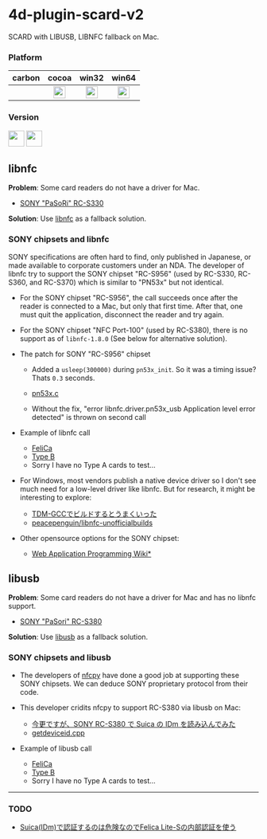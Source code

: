 # 4d-plugin-scard-v2
SCARD with LIBUSB, LIBNFC fallback on Mac.

### Platform

| carbon | cocoa | win32 | win64 |
|:------:|:-----:|:---------:|:---------:|
||<img src="https://cloud.githubusercontent.com/assets/1725068/22371562/1b091f0a-e4db-11e6-8458-8653954a7cce.png" width="24" height="24" />|<img src="https://cloud.githubusercontent.com/assets/1725068/22371562/1b091f0a-e4db-11e6-8458-8653954a7cce.png" width="24" height="24" />|<img src="https://cloud.githubusercontent.com/assets/1725068/22371562/1b091f0a-e4db-11e6-8458-8653954a7cce.png" width="24" height="24" />|

### Version

<img width="32" height="32" src="https://user-images.githubusercontent.com/1725068/73986501-15964580-4981-11ea-9ac1-73c5cee50aae.png"> <img src="https://user-images.githubusercontent.com/1725068/73987971-db2ea780-4984-11ea-8ada-e25fb9c3cf4e.png" width="32" height="32" />

## libnfc

**Problem**: Some card readers do not have a driver for Mac. 

* [SONY "PaSoRi" RC-S330](https://www.sony.jp/cat/products/RC-S330/)

**Solution**: Use [libnfc](https://github.com/nfc-tools/libnfc) as a fallback solution.

### SONY chipsets and libnfc

SONY specifications are often hard to find, only published in Japanese, or made available to corporate customers under an NDA. The developer of libnfc try to support the SONY chipset "RC-S956" (used by RC-S330, RC-S360, and RC-S370) which is similar to "PN53x" but not identical. 

* For the SONY chipset "RC-S956", the call succeeds once after the reader is connected to a Mac, but only that first time. After that, one must quit the application, disconnect the reader and try again. 

* For the SONY chipset "NFC Port-100" (used by RC-S380), there is no support as of ``libnfc-1.8.0`` (See below for alternative solution).

* The patch for SONY "RC-S956" chipset

  * Added a ``usleep(300000)`` during ``pn53x_init``. So it was a timing issue? Thats ``0.3`` seconds.

  * [pn53x.c](https://github.com/miyako/4d-plugin-scard-v2/blob/master/SCARD-v2/patch/pn53x.c)
  
  * Without the fix, "error	libnfc.driver.pn53x_usb	Application level error detected" is thrown on second call

* Example of libnfc call

  * [FeliCa](https://github.com/miyako/4d-plugin-scard-v2/blob/master/SCARD-v2/test/Project/Sources/Methods/TEST_002_NFC_F.4dm)
  * [Type B](https://github.com/miyako/4d-plugin-scard-v2/blob/master/SCARD-v2/test/Project/Sources/Methods/TEST_002_NFC_B.4dm)
  * Sorry I have no Type A cards to test...
  
* For Windows, most vendors publish a native device driver so I don't see much need for a low-level driver like libnfc. But for research, it might be interesting to explore:

  * [TDM-GCCでビルドするとうまくいった](https://hiro99ma.blogspot.com/2011/11/libnfctdm-gcc.html)
  * [peacepenguin/libnfc-unofficialbuilds](https://github.com/peacepenguin/libnfc-unofficialbuilds)

* Other opensource options for the SONY chipset:

  * [Web Application Programming Wiki*](https://wikiwiki.jp/webapp/NFC#d78a7e65)
  
## libusb

**Problem**: Some card readers do not have a driver for Mac and has no libnfc support.

* [SONY "PaSori" RC-S380](https://www.sony.co.jp/Products/felica/consumer/products/RC-S380.html)

**Solution**: Use [libusb](https://github.com/libusb/libusb) as a fallback solution.

### SONY chipsets and libusb

* The developers of [nfcpy](https://github.com/nfcpy/nfcpy) have done a good job at supporting these SONY chipsets. We can deduce SONY proprietary protocol from their code.

* This developer cridits nfcpy to support RC-S380 via libusb on Mac:

  * [今更ですが、SONY RC-S380 で Suica の IDm を読み込んでみた](https://qiita.com/ysomei/items/32f366b61a7b631c4750)
  * [getdeviceid.cpp](https://github.com/ysomei/test_getnfcid/blob/master/getdeviceid.cpp)

* Example of libusb call

  * [FeliCa](https://github.com/miyako/4d-plugin-scard-v2/blob/master/SCARD-v2/test/Project/Sources/Methods/TEST_002_USB_F.4dm)
  * [Type B](https://github.com/miyako/4d-plugin-scard-v2/blob/master/SCARD-v2/test/Project/Sources/Methods/TEST_002_NFC_B.4dm)
  * Sorry I have no Type A cards to test...
 
---

### TODO

* [Suica(IDm)で認証するのは危険なのでFelica Lite-Sの内部認証を使う](https://qiita.com/odetarou/items/bcd65dbfd1f68735ac30)
